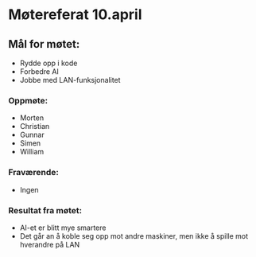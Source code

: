 # Møtereferat 10.april
## Mål for møtet:
- Rydde opp i kode
- Forbedre AI
- Jobbe med LAN-funksjonalitet

### Oppmøte:
- Morten
- Christian
- Gunnar
- Simen
- William

### Fraværende:
- Ingen

### Resultat fra møtet:
- AI-et er blitt mye smartere
- Det går an å koble seg opp mot andre maskiner, men ikke å spille mot hverandre på LAN